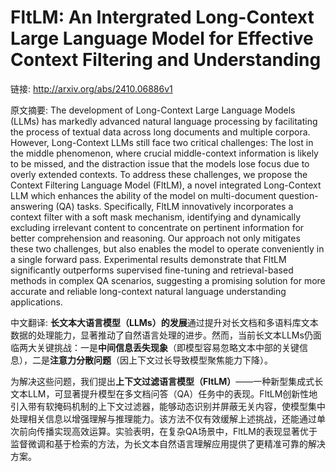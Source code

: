 # FltLM: An Intergrated Long-Context Large Language Model for Effective Context Filtering and Understanding

链接: http://arxiv.org/abs/2410.06886v1

原文摘要:
The development of Long-Context Large Language Models (LLMs) has markedly
advanced natural language processing by facilitating the process of textual
data across long documents and multiple corpora. However, Long-Context LLMs
still face two critical challenges: The lost in the middle phenomenon, where
crucial middle-context information is likely to be missed, and the distraction
issue that the models lose focus due to overly extended contexts. To address
these challenges, we propose the Context Filtering Language Model (FltLM), a
novel integrated Long-Context LLM which enhances the ability of the model on
multi-document question-answering (QA) tasks. Specifically, FltLM innovatively
incorporates a context filter with a soft mask mechanism, identifying and
dynamically excluding irrelevant content to concentrate on pertinent
information for better comprehension and reasoning. Our approach not only
mitigates these two challenges, but also enables the model to operate
conveniently in a single forward pass. Experimental results demonstrate that
FltLM significantly outperforms supervised fine-tuning and retrieval-based
methods in complex QA scenarios, suggesting a promising solution for more
accurate and reliable long-context natural language understanding applications.

中文翻译:
**长文本大语言模型（LLMs）的发展**通过提升对长文档和多语料库文本数据的处理能力，显著推动了自然语言处理的进步。然而，当前长文本LLMs仍面临两大关键挑战：一是**中间信息丢失现象**（即模型容易忽略文本中部的关键信息），二是**注意力分散问题**（因上下文过长导致模型聚焦能力下降）。  

为解决这些问题，我们提出**上下文过滤语言模型（FltLM）**——一种新型集成式长文本LLM，可显著提升模型在多文档问答（QA）任务中的表现。FltLM创新性地引入带有软掩码机制的上下文过滤器，能够动态识别并屏蔽无关内容，使模型集中处理相关信息以增强理解与推理能力。该方法不仅有效缓解上述挑战，还能通过单次前向传播实现高效运算。实验表明，在复杂QA场景中，FltLM的表现显著优于监督微调和基于检索的方法，为长文本自然语言理解应用提供了更精准可靠的解决方案。  


